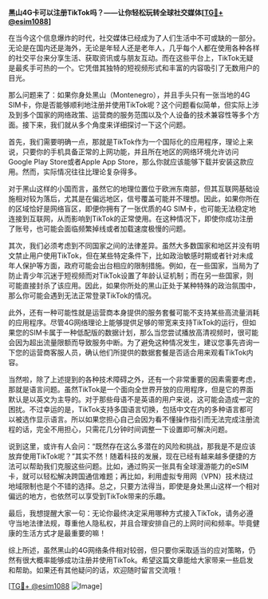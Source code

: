 **黑山4G卡可以注册TikTok吗？——让你轻松玩转全球社交媒体[[TG💪+ @esim1088](https://t.me/s/esim1088)]**

在当今这个信息爆炸的时代，社交媒体已经成为了人们生活中不可或缺的一部分。无论是在国内还是海外，无论是年轻人还是老年人，几乎每个人都在使用各种各样的社交平台来分享生活、获取资讯或与朋友互动。而在这些平台上，TikTok无疑是最炙手可热的一个。它凭借其独特的短视频形式和丰富的内容吸引了无数用户的目光。

那么问题来了：如果你身处黑山（Montenegro），并且手头只有一张当地的4G SIM卡，你是否能够顺利地注册并使用TikTok呢？这个问题看似简单，但实际上涉及到多个国家的网络政策、运营商的服务范围以及个人设备的技术兼容性等多个方面。接下来，我们就从多个角度来详细探讨一下这个问题。

首先，我们需要明确一点，那就是TikTok作为一个国际化的应用程序，理论上来说，只要你的手机具备正常的上网功能，并且所在地区的网络环境允许访问Google Play Store或者Apple App Store，那么你就应该能够下载并安装这款应用。然而，实际情况往往比理论复杂得多。

对于黑山这样的小国而言，虽然它的地理位置位于欧洲东南部，但其互联网基础设施相对较为落后，尤其是在偏远地区，信号覆盖可能并不理想。因此，如果你所在的区域恰好是网络盲区，即便你拥有了一张优质的4G SIM卡，也可能无法稳定地连接到互联网，从而影响到TikTok的正常使用。在这种情况下，即使你成功注册了账号，也可能会面临频繁掉线或者加载速度极慢的问题。

其次，我们必须考虑到不同国家之间的法律差异。虽然大多数国家和地区并没有明文禁止用户使用TikTok，但在某些特定条件下，比如政治敏感时期或者针对未成年人保护等方面，政府可能会出台相应的限制措施。例如，在一些国家，当局为了防止青少年沉迷于短视频而对TikTok设置了年龄认证机制；而在另一些国家，则可能直接封杀了该应用。因此，如果你所处的黑山正处于某种特殊的政治氛围中，那么你可能会遇到无法正常登录TikTok的情况。

此外，还有一种可能性就是运营商本身提供的服务套餐可能不支持某些高流量消耗的应用程序。尽管4G网络理论上能够提供足够的带宽来支持TikTok的运行，但如果您的SIM卡属于一种低配版的数据计划，那么当您尝试播放高清视频时，很可能会因为超出流量限额而导致服务中断。为了避免这种情况发生，建议您事先咨询一下您的运营商客服人员，确认他们所提供的数据套餐是否适合用来观看TikTok内容。

当然啦，除了上述提到的各种技术障碍之外，还有一个非常重要的因素需要考虑，那就是语言问题。虽然TikTok是一个面向全世界开放的应用程序，但是它的界面默认是以英文为主导的。对于那些母语不是英语的用户来说，这可能会造成一定的困扰。不过幸运的是，TikTok支持多国语言切换，包括中文在内的多种语言都可以被选作显示语言。所以如果您担心自己会因为看不懂操作指引而无法完成注册流程的话，完全不用担心，只需花几分钟时间调整一下设置即可解决问题。

说到这里，或许有人会问：“既然存在这么多潜在的风险和挑战，那我是不是应该放弃使用TikTok呢？”其实不然！随着科技的发展，现在已经有越来越多便捷的方法可以帮助我们克服这些问题。比如，通过购买一张具有全球漫游能力的eSIM卡，就可以轻松解决跨国通信难题；再比如，利用虚拟专用网（VPN）技术绕过地域限制也是个不错的选择。总之，只要方法得当，即使是身处黑山这样一个相对偏远的地方，也依然可以享受到TikTok带来的乐趣。

最后，我想提醒大家一句：无论你最终决定采用哪种方式接入TikTok，请务必遵守当地法律法规，尊重他人隐私权，并且合理安排自己的上网时间和频率。毕竟健康的生活方式才是最重要的嘛！

综上所述，虽然黑山的4G网络条件相对较弱，但只要你采取适当的应对策略，仍然有很大概率能够成功注册并使用TikTok。希望这篇文章能给大家带来一些启发和帮助。如果还有其他疑问的话，欢迎随时留言交流哦！

[[TG💪+ @esim1088](https://t.me/s/esim1088) ![Image](https://i.postimg.cc/4NQfJmqS/Snipaste-2025-05-13-00-14-12.png)]